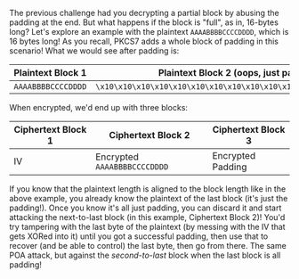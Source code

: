 The previous challenge had you decrypting a partial block by abusing the padding at the end.
But what happens if the block is "full", as in, 16-bytes long?
Let's explore an example with the plaintext `AAAABBBBCCCCDDDD`, which is 16 bytes long!
As you recall, PKCS7 adds a whole block of padding in this scenario!
What we would see after padding is:

| Plaintext Block 1  | Plaintext Block 2 (oops, just padding!)                            |
|--------------------|--------------------------------------------------------------------|
| `AAAABBBBCCCCDDDD` | `\x10\x10\x10\x10\x10\x10\x10\x10\x10\x10\x10\x10\x10\x10\x10\x10` |

When encrypted, we'd end up with three blocks:

| Ciphertext Block 1 | Ciphertext Block 2 | Ciphertext Block 3 |
|--------------------|--------------------|--------------------|
| IV | Encrypted `AAAABBBBCCCCDDDD` | Encrypted Padding |

If you know that the plaintext length is aligned to the block length like in the above example, you already know the plaintext of the last block (it's just the padding!).
Once you know it's all just padding, you can discard it and start attacking the next-to-last block (in this example, Ciphertext Block 2)!
You'd try tampering with the last byte of the plaintext (by messing with the IV that gets XORed into it) until you got a successful padding, then use that to recover (and be able to control) the last byte, then go from there.
The same POA attack, but against the _second-to-last_ block when the last block is all padding!
